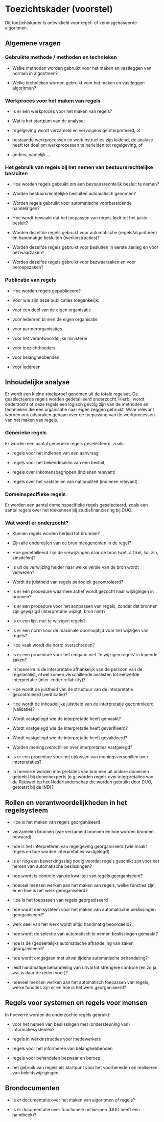 # Toezichtskader (voorstel)

Dit toezichtskader is ontwikkeld voor regel- of kennisgebaseerde algoritmen.

## Algemene vragen

### Gebruikte methode / methoden en technieken

- Welke methoden worden gebruikt voor het maken en vastleggen van normen in algoritmen?

- Welke technieken worden gebruikt voor het maken en vastleggen algoritmen?

### Werkproces voor het maken van regels

- Is er een werkproces voor het maken van regels?

- Wat is het startpunt van de analyse:

- regelgeving wordt verzameld en vervolgens geïnterpreteerd, of

- bestaande werkprocessen en werkinstructies zijn leidend, de analyse heeft tot doel om werkprocessen te herleiden tot regelgeving, of

- anders, namelijk …

### Het gebruik van regels bij het nemen van bestuursrechtelijke besluiten

- Hoe worden regels gebruikt om een bestuursrechtelijk besluit te nemen?

- Worden bestuursrechtelijke besluiten automatisch genomen?

- Worden regels gebruikt voor automatische voorbereidende handelingen?

- Hoe wordt bewaakt dat het toepassen van regels leidt tot het juiste besluit?

- Worden dezelfde regels gebruikt voor automatische (regels/algoritmen) en handmatige besluiten (werkinstructies)?

- Worden dezelfde regels gebruikt voor besluiten in eerste aanleg en voor bezwaarzaken?

- Worden dezelfde regels gebruikt voor bezwaarzaken en voor beroepszaken?  

### Publicatie van regels

- Hoe worden regels gepubliceerd?

- Voor wie zijn deze publicaties toegankelijk:

- voor een deel van de eigen organisatie

- voor iedereen binnen de eigen organisatie

- voor partnerorganisaties

- voor het verantwoordelijke ministerie

- voor toezichthouders

- voor belanghebbenden

- voor iedereen

## Inhoudelijke analyse

Er wordt een kleine steekproef genomen uit de totale regelset. De geselecteerde regels worden gedetailleerd onderzocht. Hierbij wordt onderzocht of deze regels een logisch gevolg zijn van de methoden en technieken die een organisatie naar eigen zeggen gebruikt. Waar relevant worden ook uitspraken gedaan over de toepassing van de werkprocessen van het maken van regels.

### Generieke regels

Er worden een aantal generieke regels geselecteerd, zoals:

- regels voor het indienen van een aanvraag,

- regels voor het bekendmaken van een besluit,

- regels over inkomensbegrippen (indienen relevant)

- regels over het vaststellen van nationaliteit (indienen relevant).

### Domeinspecifieke regels

Er worden een aantal domeinspecifieke regels geselecteerd, zoals een aantal regels over het toekennen bij studiefinanciering bij DUO.

### Wat wordt er onderzocht?

- Kunnen regels worden herleid tot bronnen?

- Zijn alle onderdelen van de bron meegenomen in de regel?

- Hoe gedetailleerd zijn de verwijzingen naar de bron (wet, artikel, lid, zin, zinsdelen)?

- Is uit de verwijzing helder naar welke versie van de bron wordt verwezen?

- Wordt de juistheid van regels periodiek gecontroleerd?

- Is er een procedure waarmee actief wordt gezocht naar wijzigingen in bronnen?

- Is er een procedure voor het aanpassen van regels, zonder dat bronnen zijn gewijzigd (interpretatie wijzigt, bron niet)?

- Is er een lijst met te wijzigen regels?

- Is er een norm voor de maximale doorlooptijd voor het wijzigen van regels?

- Hoe vaak wordt die norm overschreden?

- Is er een procedure voor het omgaan met ‘te wijzigen regels’ in lopende zaken? 

- In hoeverre is de interpretatie afhankelijk van de persoon van de regelanalist, ofwel komen verschillende analisten tot eenzelfde interpretatie (inter-coder reliability)?

- Hoe wordt de juistheid van de structuur van de interpretatie gecontroleerd (verificatie)?

- Hoe wordt de inhoudelijke juistheid van de interpretatie gecontroleerd (validatie)?

- Wordt vastgelegd wie de interpretatie heeft gemaakt?

- Wordt vastgelegd wie de interpretatie heeft geverifieerd?

- Wordt vastgelegd wie de interpretatie heeft gevalideerd?

- Worden meningsverschillen over interpretaties vastgelegd?

- Is er een procedure voor het oplossen van meningsverschillen over interpretaties?

- In hoeverre worden interpretaties van bronnen uit andere domeinen getoetst bij domeinexperts (e.g. worden regels over interpretaties van de Rijkswet op het Nederlanderschap die worden gebruikt door DUO, getoetst bij de IND)?

## Rollen en verantwoordelijkheden in het regelsysteem

- Hoe is het maken van regels georganiseerd

- verzamelen bronnen (wie verzameld bronnen en hoe worden bronnen bewaard)

- hoe is het interpreteren van regelgeving georganiseerd (wie maakt regels en hoe worden interpretaties vastgelegd)

- is er nog een bewerkingsslag nodig voordat regels geschikt zijn voor het nemen van automatische beslissingen?

- hoe wordt is controle van de kwaliteit van regels georganiseerd?

- hoeveel mensen werken aan het maken van regels, welke functies zijn er en hoe is het werk georganiseerd?  

- Hoe is het toepassen van regels georganiseerd

- hoe wordt een systeem voor het maken van automatische beslissingen georganiseerd?

- welk deel van het werk wordt altijd handmatig beoordeeld?

- hoe wordt de selectie van automatisch te nemen beslissingen gemaakt?

- hoe is de (gedeeltelijk) automatische afhandeling van zaken georganiseerd?

- hoe wordt omgegaan met uitval tijdens automatische behandeling?

- leidt handmatige behandeling van uitval tot strengere controle (en zo ja, wat is daar de reden voor)?

- hoeveel mensen werken aan het automatisch toepassen van regels, welke functies zijn er en hoe is het werk georganiseerd?

## Regels voor systemen en regels voor mensen

In hoeverre worden de onderzochte regels gebruikt:

- voor het nemen van beslissingen met (ondersteuning van) informatiesystemen?

- regels in werkinstructies voor medewerkers

- regels voor het informeren van belanghebbenden

- regels voor behandelen bezwaar en beroep

- het gebruik van regels als startpunt voor het voorbereiden en realiseren van beleidswijzigingen

## Brondocumenten

- Is er documentatie over het maken van algoritmen of regels?

- Is er documentatie over functionele ontwerpen (DUO heeft een handboek)?
